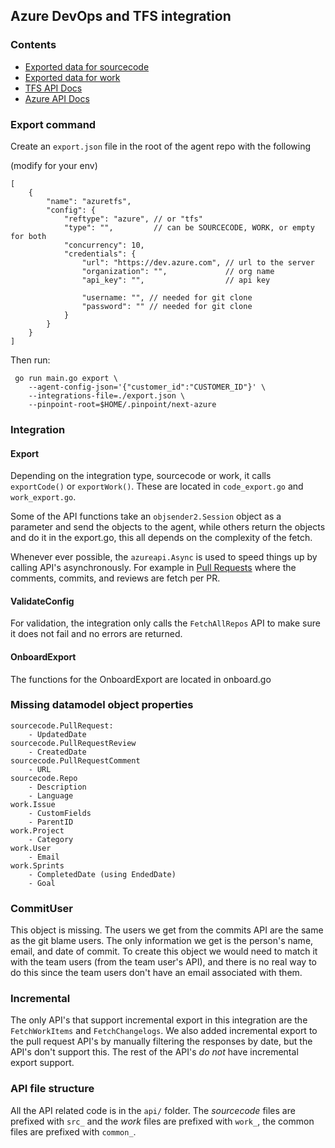 ## Azure DevOps and TFS integration

### Contents

- [Exported data for sourcecode](./_docs/exported_data_code.md)
- [Exported data for work](./_docs/exported_data_work.md)
- [TFS API Docs](https://docs.microsoft.com/en-us/azure/devops/integrate/previous-apis/overview?view=azure-devops-2019)
- [Azure API Docs](https://docs.microsoft.com/en-us/rest/api/azure/devops/?view=azure-devops-rest-5.1)

### Export command

Create an `export.json` file in the root of the agent repo with the following

(modify for your env)
```
[
    {
        "name": "azuretfs",
        "config": {
            "reftype": "azure", // or "tfs"
            "type": "",         // can be SOURCECODE, WORK, or empty for both
            "concurrency": 10,
            "credentials": {
                "url": "https://dev.azure.com", // url to the server
                "organization": "",             // org name
                "api_key": "",                  // api key

                "username: "", // needed for git clone
                "password": "" // needed for git clone
            }
        }
    }
]
```
Then run:
```
 go run main.go export \
    --agent-config-json='{"customer_id":"CUSTOMER_ID"}' \ 
    --integrations-file=./export.json \
    --pinpoint-root=$HOME/.pinpoint/next-azure
```

### Integration

#### Export

Depending on the integration type, sourcecode or work, it calls `exportCode()` or `exportWork()`. These are located in `code_export.go` and `work_export.go`.

Some of the API functions take an `objsender2.Session` object as a parameter and send the objects to the agent, while others return the objects and do it in the export.go, this all depends on the complexity of the fetch.

Whenever ever possible, the `azureapi.Async` is used to speed things up by calling API's asynchronously. For example in [Pull Requests](./api/scr_pull_requests.go)  where the comments, commits, and reviews are fetch per PR. 

#### ValidateConfig

For validation, the integration only calls the `FetchAllRepos` API to make sure it does not fail and no errors are returned.

#### OnboardExport

The functions for the OnboardExport are located in onboard.go

### Missing datamodel object properties

```
sourcecode.PullRequest:
    - UpdatedDate
sourcecode.PullRequestReview
    - CreatedDate
sourcecode.PullRequestComment
    - URL
sourcecode.Repo
    - Description
    - Language
work.Issue
    - CustomFields
    - ParentID
work.Project
    - Category
work.User
    - Email
work.Sprints
    - CompletedDate (using EndedDate)
    - Goal
```

### CommitUser

This object is missing. The users we get from the commits API are the same as the git blame users. The only information we get is the person's name, email, and date of commit. To create this object we would need to match it with the team users (from the team user's API), and there is no real way to do this since the team users don't have an email associated with them.

### Incremental

The only API's that support incremental export in this integration are the `FetchWorkItems` and `FetchChangelogs`. We also added incremental export to the pull request API's by manually filtering the responses by date, but the API's don't
support this. The rest of the API's _do not_ have incremental export support.

### API file structure

All the API related code is in the `api/` folder. The _sourcecode_ files are prefixed with `src_` and the _work_ files are prefixed with `work_`, the common files are prefixed with `common_`.
